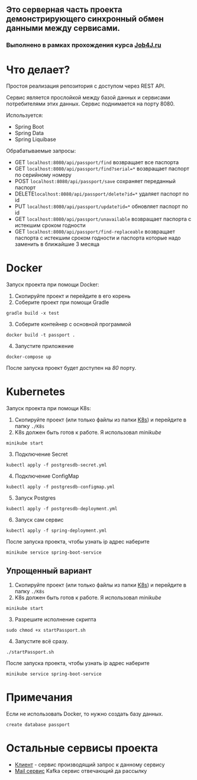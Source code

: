 ## Это серверная часть проекта демонстрирующего синхронный обмен данными между сервисами.
### Выполнено в рамках прохождения курса [Job4J.ru](https://job4j.ru/)
# Что делает?
Простоя реализация репозитория с доступом через REST API.

Сервис является прослойкой между базой данных и сервисами потребителями этих данных.
Сервис поднимается на порту 8080.

Используется:
* Spring Boot
* Spring Data
* Spring Liquibase

Обрабатываемые запросы:
* GET `localhost:8080/api/passport/find` возвращает все паспорта 
* GET `localhost:8080/api/passport/find?serial=*` возвращает паспорт по серийному номеру
* POST `localhost:8080/api/passport/save` сохраняет переданный паспорт
* DELETE`localhost:8080/api/passport/delete?id=*` удаляет паспорт по id
* PUT `localhost:8080/api/passport/update?id=*` обновляет паспорт по id
* GET `localhost:8080/api/passport/unavailable` возвращает паспорта с истекшим сроком годности
* GET `localhost:8080/api/passport/find-replaceable` возвращает паспорта с истекшим сроком годности
и паспорта которые надо заменить в ближайшие 3 месяца


# Docker
Запуск проекта при помощи Docker:
1. Скопируйте проект и перейдите в его корень
2. Соберите проект при помощи Gradle 
```shell script
gradle build -x test
```
3. Соберите контейнер с основной программой 
```shell script
docker build -t passport .
```
4. Запустите приложение 
```shell script
docker-compose up
```

После запуска проект будет доступен на _80_ порту.

# Kubernetes
Запуск проекта при помощи K8s:
1. Скопируйте проект (или только файлы из папки [K8s](K8s)) и перейдите в папку `./K8s`
2. K8s должен быть готов к работе. Я использовал _minikube_
```shell script
minikube start
```
3. Подключение Secret
```shell script
kubectl apply -f postgresdb-secret.yml
```
4. Подключение ConfigMap
```shell script
kubectl apply -f postgresdb-configmap.yml
```
5. Запуск Postgres
```shell script
kubectl apply -f postgresdb-deployment.yml
```
6. Запуск сам сервис
```shell script
kubectl apply -f spring-deployment.yml
```

После запуска проекта, чтобы узнать ip адрес наберите
```shell script
minikube service spring-boot-service
```
## Упрощенный вариант

1. Скопируйте проект (или только файлы из папки [K8s](K8s)) и перейдите в папку `./K8s`
2. K8s должен быть готов к работе. Я использовал _minikube_
```shell script
minikube start
```
3. Разрешите исполнение скрипта
```shell script
sudo chmod +x startPassport.sh
```
4. Запустите всё сразу.
```shell script
./startPassport.sh
```
После запуска проекта, чтобы узнать ip адрес наберите
```shell script
minikube service spring-boot-service
```
# Примечания
Если не использовать Docker, то нужно создать базу данных. 

```shell script
create database passport
```

# Остальные сервисы проекта
* [Клиент](https://github.com/QmBo/passport-client) - сервис производящий запрос к данному сервису
* [Mail сервис](https://github.com/QmBo/passport-mail) Kafka сервис отвечающий да рассылку

